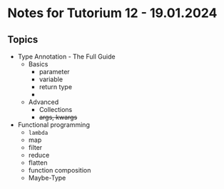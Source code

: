 # Notes for Tutorium 12 - 19.01.2024

## Topics

- Type Annotation - The Full Guide
    - Basics
        - parameter
        - variable
        - return type
        - 
    - Advanced
        - Collections
        - ~~args, kwargs~~
- Functional programming
    - `lambda`
    - map
    - filter
    - reduce
    - flatten
    - function composition
    - Maybe-Type